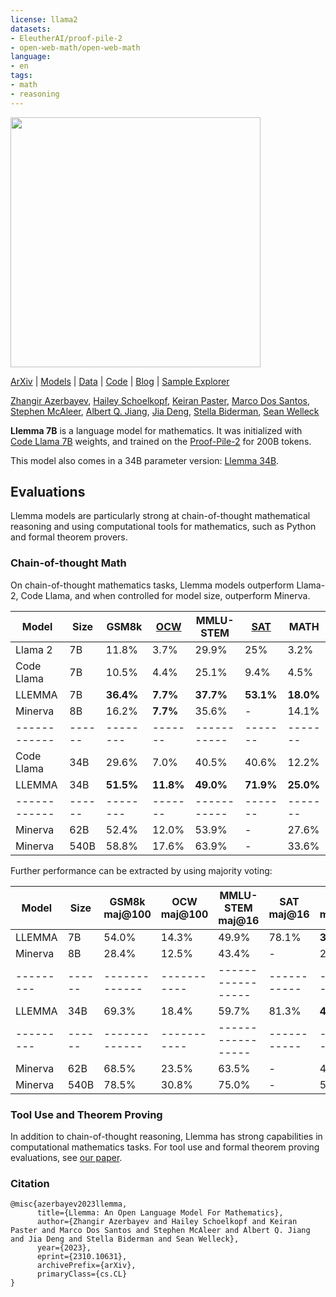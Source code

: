 ```yaml
---
license: llama2
datasets:
- EleutherAI/proof-pile-2
- open-web-math/open-web-math
language:
- en
tags:
- math
- reasoning
---
```

<img src="llemma.png" width="400">

[ArXiv](http://arxiv.org/abs/2310.10631) | [Models](https://huggingface.co/EleutherAI/llemma_34b) | [Data](https://huggingface.co/datasets/EleutherAI/proof-pile-2) | [Code](https://github.com/EleutherAI/math-lm) | [Blog](https://blog.eleuther.ai/llemma/) | [Sample Explorer](https://llemma-demo.github.io/)

[Zhangir Azerbayev](https://zhangir-azerbayev.github.io/), [Hailey Schoelkopf](https://github.com/haileyschoelkopf), [Keiran Paster](https://keirp.com), [Marco Dos Santos](https://github.com/dsantosmarco), [Stephen McAleer](https://www.andrew.cmu.edu/user/smcaleer/), [Albert Q. Jiang](https://albertqjiang.github.io/), [Jia Deng](https://www.cs.princeton.edu/~jiadeng/), [Stella Biderman](https://www.stellabiderman.com/), [Sean Welleck](https://wellecks.com/)

**Llemma 7B** is a language model for mathematics. It was initialized with [Code Llama 7B](https://github.com/facebookresearch/codellama) weights, and trained on the [Proof-Pile-2](https://huggingface.co/datasets/EleutherAI/proof-pile-2) for 200B tokens. 

This model also comes in a 34B parameter version: [Llemma 34B](https://huggingface.co/EleutherAI/llemma_34b).

## Evaluations

Llemma models are particularly strong at chain-of-thought mathematical reasoning and using computational tools for mathematics, such as Python and formal theorem provers.


### Chain-of-thought Math
On chain-of-thought mathematics tasks, Llemma models outperform Llama-2, Code Llama, and when controlled for model size, outperform Minerva.

| Model      | Size | GSM8k  | [OCW](https://openreview.net/forum?id=IFXTZERXdM7)   | MMLU-STEM | [SAT](https://huggingface.co/datasets/mcaleste/sat_multiple_choice_math_may_23)   | MATH  |
|------------|------|--------|-------|-----------|-------|-------|
| Llama 2    | 7B   | 11.8%  | 3.7%  | 29.9%     | 25%   | 3.2%  |
| Code Llama | 7B   | 10.5%  | 4.4%  | 25.1%     | 9.4%  | 4.5%  |
| LLEMMA     | 7B   | **36.4%**  | **7.7%**  | **37.7%**     | **53.1%** | **18.0%** |
| Minerva    | 8B   | 16.2%  | **7.7%**  | 35.6%     | -     | 14.1% |
|------------|------|--------|-------|-----------|-------|-------|
| Code Llama | 34B  | 29.6%  | 7.0%  | 40.5%     | 40.6% | 12.2% |
| LLEMMA     | 34B  | **51.5%**  | **11.8%** | **49.0%**     | **71.9%** | **25.0%** |
|------------|------|--------|-------|-----------|-------|-------|
| Minerva    | 62B  | 52.4%  | 12.0% | 53.9%     | -     | 27.6% |
| Minerva    | 540B | 58.8%  | 17.6% | 63.9%     | -     | 33.6% |


Further performance can be extracted by using majority voting: 

| Model   | Size | GSM8k maj@100 | OCW maj@100 | MMLU-STEM maj@16 | SAT maj@16 | MATH maj@256 |
|---------|------|-------------|-----------|-----------------|-----------|------------|
| LLEMMA  | 7B   | 54.0%       | 14.3%     | 49.9%           | 78.1%     | **33.5**      |
| Minerva | 8B   | 28.4%       | 12.5%     | 43.4%           | -         | 25.4%      |
|---------|------|-------------|-----------|-----------------|-----------|------------|
| LLEMMA  | 34B  | 69.3%       | 18.4%     | 59.7%           | 81.3%     | **43.1%**      |
|---------|------|-------------|-----------|-----------------|-----------|------------|
| Minerva | 62B  | 68.5%       | 23.5%     | 63.5%           | -         | 43.4%      |
| Minerva | 540B | 78.5%       | 30.8%     | 75.0%           | -         | 50.3%      |

### Tool Use and Theorem Proving
In addition to chain-of-thought reasoning, Llemma has strong capabilities in computational mathematics tasks. For tool use and formal theorem proving evaluations, see [our paper](http://arxiv.org/abs/2310.10631).

### Citation
```
@misc{azerbayev2023llemma,
      title={Llemma: An Open Language Model For Mathematics}, 
      author={Zhangir Azerbayev and Hailey Schoelkopf and Keiran Paster and Marco Dos Santos and Stephen McAleer and Albert Q. Jiang and Jia Deng and Stella Biderman and Sean Welleck},
      year={2023},
      eprint={2310.10631},
      archivePrefix={arXiv},
      primaryClass={cs.CL}
}
```